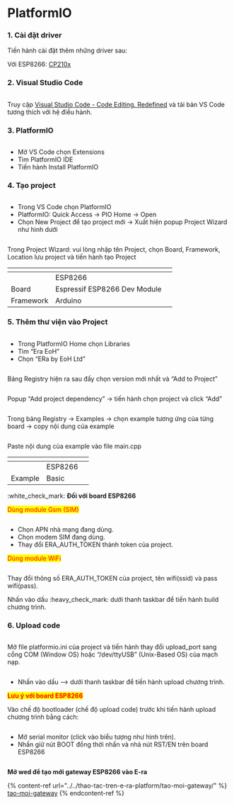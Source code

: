 # PlatformIO

### 1. Cài đặt driver&#x20;

Tiến hành cài đặt thêm những driver sau:&#x20;

Với ESP8266: [CP210x](https://www.silabs.com/developers/usb-to-uart-bridge-vcp-drivers)&#x20;

### 2. Visual Studio Code&#x20;

<figure><img src="../../../.gitbook/assets/image (43).png" alt=""><figcaption></figcaption></figure>

Truy cập [Visual Studio Code - Code Editing. Redefined](https://code.visualstudio.com/) và tải bản VS Code tương thích với hệ điều hành.&#x20;

### 3. PlatformIO

<figure><img src="../../../.gitbook/assets/image (39).png" alt=""><figcaption></figcaption></figure>

* Mở VS Code chọn Extensions&#x20;
* Tìm PlatformIO IDE&#x20;
* Tiến hành Install PlatformIO&#x20;

### 4. Tạo project

<figure><img src="../../../.gitbook/assets/image (9) (1).png" alt=""><figcaption></figcaption></figure>

* Trong VS Code chọn PlatformIO&#x20;
* PlatformIO: Quick Access -> PIO Home -> Open&#x20;
* Chọn New Project để tạo project mới -> Xuất hiện popup Project Wizard như hình dưới&#x20;

<figure><img src="../../../.gitbook/assets/image (31).png" alt=""><figcaption></figcaption></figure>

Trong Project Wizard: vui lòng nhập tên Project, chọn Board, Framework, Location lưu project và tiến hành tạo Project

<table><thead><tr><th></th><th></th><th data-hidden></th></tr></thead><tbody><tr><td> </td><td>ESP8266</td><td></td></tr><tr><td>Board </td><td>Espressif ESP8266 Dev Module </td><td></td></tr><tr><td>Framework </td><td>Arduino </td><td></td></tr></tbody></table>

### 5. Thêm thư viện vào Project

<figure><img src="../../../.gitbook/assets/image (26).png" alt=""><figcaption></figcaption></figure>

* Trong PlatformIO Home chọn Libraries&#x20;
* Tìm “Era EoH”&#x20;
* Chọn “ERa by EoH Ltd”&#x20;

<figure><img src="../../../.gitbook/assets/image (38).png" alt=""><figcaption></figcaption></figure>

Bảng Registry hiện ra sau đấy chọn version mới nhất và “Add to Project”

<figure><img src="../../../.gitbook/assets/image (24) (1).png" alt=""><figcaption></figcaption></figure>

Popup “Add project dependency” -> tiến hành chọn project và click “Add”

<figure><img src="../../../.gitbook/assets/image (1) (3).png" alt=""><figcaption></figcaption></figure>

Trong bảng Registry -> Examples -> chọn example tương ứng của từng board -> copy nội dung của example

<figure><img src="../../../.gitbook/assets/image (46).png" alt=""><figcaption></figcaption></figure>

Paste nội dung của example vào file main.cpp

<table data-header-hidden><thead><tr><th></th><th></th><th data-hidden></th></tr></thead><tbody><tr><td> </td><td>ESP8266</td><td></td></tr><tr><td>Example </td><td>Basic </td><td></td></tr></tbody></table>

:white\_check\_mark: **Đối với board ESP8266**

<mark style="color:red;">Dùng module Gsm (SIM)</mark>

<figure><img src="../../../.gitbook/assets/image (42).png" alt=""><figcaption></figcaption></figure>

* Chọn APN nhà mạng đang dùng.&#x20;
* Chọn modem SIM đang dùng.&#x20;
* Thay đổi ERA\_AUTH\_TOKEN thành token của project.&#x20;

<mark style="color:red;">Dùng module WiFi</mark>

<figure><img src="../../../.gitbook/assets/image (50).png" alt=""><figcaption></figcaption></figure>

Thay đổi thông số ERA\_AUTH\_TOKEN của project, tên wifi(ssid) và pass wifi(pass).&#x20;

Nhấn vào dấu :heavy\_check\_mark: dưới thanh taskbar để tiến hành build chương trình.

### 6. Upload code

<figure><img src="../../../.gitbook/assets/image (37) (1).png" alt=""><figcaption></figcaption></figure>

Mở file platformio.ini của project và tiến hành thay đổi upload\_port sang cổng COM (Window OS) hoặc “/dev/ttyUSB” (Unix-Based OS) của mạch nạp.&#x20;

<figure><img src="../../../.gitbook/assets/image (5) (3).png" alt=""><figcaption></figcaption></figure>

* Nhấn vào dấu --> dưới thanh taskbar để tiến hành upload chương trình.&#x20;

<mark style="color:red;">**Lưu ý với board ESP8266**</mark>

Vào chế độ bootloader (chế độ upload code) trước khi tiến hành upload chương trình bằng cách:&#x20;

<figure><img src="../../../.gitbook/assets/image (20) (1).png" alt=""><figcaption></figcaption></figure>

* Mở serial monitor (click vào biểu tượng như hình trên).&#x20;
* Nhấn giữ nút BOOT đồng thời nhấn và nhả nút RST/EN trên board ESP8266

<figure><img src="../../../.gitbook/assets/image (15).png" alt=""><figcaption></figcaption></figure>

**Mở wed để tạo mới gateway ESP8266 vào E-ra**

{% content-ref url="../../thao-tac-tren-e-ra-platform/tao-moi-gateway/" %}
[tao-moi-gateway](../../thao-tac-tren-e-ra-platform/tao-moi-gateway/)
{% endcontent-ref %}
